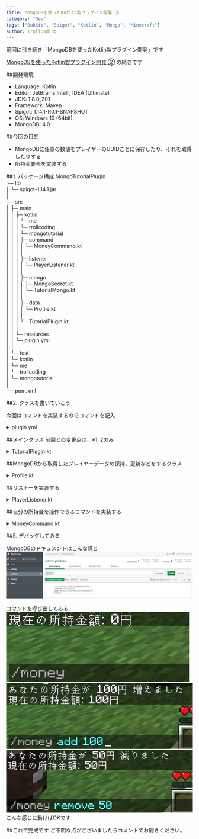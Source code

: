 ```yaml
---
title: MongoDBを使ったKotlin製プラグイン開発 ③
category: "Dev"
tags: ["Bukkit", "Spigot", "Kotlin", "Mongo", "Minecraft"]
author: TrollCoding
---
```


前回に引き続き「MongoDBを使ったKotlin製プラグイン開発」です

[MongoDBを使ったKotlin製プラグイン開発 ②](https://trollcoding.me/MongoBukkitTutorial-2/) の続きです

##開発環境
* Language: Kotlin
* Editor: JetBrains Intellij IDEA (Ultimate)
* JDK: 1.8.0_201
* Framework: Maven
* Spigot: 1.14.1-R0.1-SNAPSHOT
* OS: Windows 10 (64bit)
* MongoDB: 4.0

##今回の目的
* MongoDBに任意の数値をプレイヤーのUUIDごとに保存したり、それを取得したりする
* 所持金要素を実装する

##1. パッケージ構成
    MongoTutorialPlugin                                
    ├─ lib                                             
    │   └─ spigot-1.14.1.jar                          
    │   
    ├─ src                                             
    │   ├─ main                                        
    │   │   ├─ kotlin                                  
    │   │   │   └─ me                                 
    │   │   │       └─ trollcoding                     
    │   │   │           └─ mongotutorial               
    │   │   │               ├─ command                 
    │   │   │               │   └─ MoneyCommand.kt     
    │   │   │               │   
    │   │   │               ├─ listener                
    │   │   │               │   └─ PlayerListener.kt   
    │   │   │               │   
    │   │   │               ├─ mongo                  
    │   │   │               │   ├─ MongoSecret.kt      
    │   │   │               │   └─ TutorialMongo.kt    
    │   │   │               │   
    │   │   │               ├─ data                  
    │   │   │               │   └─ Profile.kt        
    │   │   │               │   
    │   │   │               └─ TutorialPlugin.kt      
    │   │   │               
    │   │   └─ resources                               
    │   │       └─ plugin.yml                          
    │   │       
    │   └─ test                                        
    │       └─ kotlin                                  
    │           └─ me                                  
    │               └─ trollcoding                     
    │                   └─ mongotutorial               
    │                       
    └─ pom.xml              

##2. クラスを書いていこう

今回はコマンドを実装するのでコマンドを記入

<details><summary>plugin.yml</summary><div>

```yaml
name: MongoTutorialPlugin
main: me.trollcoding.mongotutorial.TutorialPlugin
version: 1.0
commands:
  money:
```

</div></details>

##メインクラス
前回との変更点は、※1, 2のみ

<details><summary>TutorialPlugin.kt</summary><div>

```kotlin
package me.trollcoding.mongotutorial

import me.trollcoding.mongotutorial.command.MoneyCommand
import me.trollcoding.mongotutorial.listener.PlayerListener
import me.trollcoding.mongotutorial.mongo.MongoSecret
import me.trollcoding.mongotutorial.mongo.TutorialMongo
import org.bukkit.Bukkit
import org.bukkit.plugin.java.JavaPlugin

class TutorialPlugin : JavaPlugin() {

    companion object {
        //インスタンス宣言
        lateinit var instance: TutorialPlugin
    }

    //接続用オブジェクト
    lateinit var mongo: TutorialMongo

    override fun onEnable() {
        instance = this

        //接続
        mongo = TutorialMongo(
            MongoSecret.HOST,
            MongoSecret.PORT,
            MongoSecret.DATABASE_NAME,
            MongoSecret.USERNAME,
            MongoSecret.PASSWORD
        )
        
        //※1 コマンド登録
        this.getCommand("money")!!.setExecutor(MoneyCommand())
        
        //※2 リスナー登録
        Bukkit.getPluginManager().registerEvents(PlayerListener(this), this)
    }

    override fun onDisable() {
        //接続終了
        mongo.client.close()
    }
}
```

</div></details>

##MongoDBから取得したプレイヤーデータの保持、更新などをするクラス

<details><summary>Profile.kt</summary><div>

```kotlin
package me.trollcoding.mongotutorial.data

import com.mongodb.client.model.Filters
import com.mongodb.client.model.ReplaceOptions
import me.trollcoding.mongotutorial.TutorialPlugin
import org.bson.Document
import org.bukkit.Bukkit
import org.bukkit.entity.Player
import java.util.*

/**
 * @param uuid プレイヤーのUUID
 * @param username プレイヤーのユーザー名
 *
 */
class Profile(var username: String?, var uuid: UUID?) {

    //所持金
    var money: Int = 0

    //ロードが完了してるか
    var loaded: Boolean = false

    init {
        load()
    }

    companion object {
        //生成したProfileオブジェクトをUUID毎に保存する
        val profiles = HashMap<UUID, Profile>()

        /**
         * UUIDから取得
         */
        fun getByUuid(uuid: UUID): Profile {
            return if (profiles.containsKey(uuid)) {
                profiles[uuid]!!
            } else Profile(null, uuid)
        }
    }

    /**
     * UUIDからプレイヤーを返す
     */
    fun toPlayer() : Player {
        return Bukkit.getPlayer(uuid!!)!!
    }

    /**
     * ロード
     */
    fun load() {
        //プレイヤーデータ保存用ドキュメントからUUIDでマッチするドキュメントを取り出す
        val document = TutorialPlugin.instance.mongo.profiles.find(Filters.eq("uuid", uuid.toString())).first()

        if (document != null) {
            if (username == null) {
                username = document.getString("username")
            }

            money = document.getInteger("money")
        }

        loaded = true
    }

    /**
     * セーブ
     */
    fun save() {
        val document = Document()
        document["username"] = username
        document["uuid"] = uuid.toString()
        document["money"] = money

        //MongoDBのプレイヤーデータ保存用ドキュメントに格納
        TutorialPlugin.instance.mongo.profiles.replaceOne(Filters.eq("uuid", uuid.toString()), document, ReplaceOptions().upsert(true))
    }

    /**
     * 所持金の値を更新
     */
    private fun updateMoney(to: Int) {
        this.money = to
        save()
    }

    /**
     * 所持金を増やす
     */
    fun increaseMoney(amount: Int) {

        var calc = money + amount

        /* 上限オーバーだったら */
        if (amount >= Integer.MAX_VALUE) {
            calc = Integer.MAX_VALUE
        }

        updateMoney(calc)

        arrayOf(
            "あなたの所持金が ${amount}円 増えました",
            "現在の所持金額: ${money}円"
        ).forEach { msg -> toPlayer().sendMessage(msg) }

        save()
    }

    /**
     * 所持金を減らす
     */
    fun decreaseMoney(amount: Int) {

        var calc = money - amount

        /* マイナスだったら */
        if (calc < 0) {
            calc = 0
        }

        updateMoney(calc)

        arrayOf(
            "あなたの所持金が ${amount}円 減りました",
            "現在の所持金額: ${money}円"
        ).forEach { msg -> toPlayer().sendMessage(msg) }

        save()
    }

}
```

</div></details>

##リスナーを実装する

<details><summary>PlayerListener.kt</summary><div>

```kotlin
package me.trollcoding.mongotutorial.listener

import me.trollcoding.mongotutorial.TutorialPlugin
import me.trollcoding.mongotutorial.data.Profile
import org.bukkit.Bukkit
import org.bukkit.event.EventHandler
import org.bukkit.event.Listener
import org.bukkit.event.player.AsyncPlayerPreLoginEvent
import org.bukkit.event.player.PlayerQuitEvent
import org.bukkit.scheduler.BukkitRunnable

class PlayerListener(val instance: TutorialPlugin) : Listener {

    @EventHandler
    fun onAsyncPlayerPreLogin(event: AsyncPlayerPreLoginEvent) {

        event.apply {

            val player = Bukkit.getPlayer(event.uniqueId)

            if (player != null && player.isOnline) {
                val message = "既に同じプレイヤーがログイン済みです"
                event.apply {
                    loginResult = AsyncPlayerPreLoginEvent.Result.KICK_OTHER
                    kickMessage = message
                }
                instance.server.scheduler.runTask(instance, Runnable { player.kickPlayer(message) })
                return
            }

            var profile: Profile? = null

            try {
                profile = Profile(event.name, event.uniqueId)

                if (!profile.loaded) {
                    event.loginResult = AsyncPlayerPreLoginEvent.Result.KICK_OTHER
                    event.kickMessage = "プレイヤーデータの取得に失敗しました"
                    return
                }

                profile.username = event.name
                profile.save()

            } catch (e: Exception) {
                e.printStackTrace()
                instance.logger.severe("例外エラー: " + event.name + "のプレイヤーデータ取得に失敗")
            }


            if (profile == null || !profile.loaded) {
                event.kickMessage = "プレイヤーデータの取得に失敗しました"
                event.loginResult = AsyncPlayerPreLoginEvent.Result.KICK_OTHER
                return
            }

            //プレイヤーデータ格納
            Profile.profiles[profile.uuid!!] = profile
        }
    }

    @EventHandler
    fun onPlayerQuit(event: PlayerQuitEvent) {
        event.apply {
            player.apply {
                if (Profile.profiles[uniqueId] != null) {
                    val profile = Profile.profiles.remove(uniqueId)
                    if (profile!!.loaded) {
                        object : BukkitRunnable() {
                            override fun run() {
                                try {
                                    profile.save()
                                } catch (e: Exception) {
                                    instance.logger.severe("プレイヤーデータの保存に失敗: $name")
                                }

                            }
                        }.runTaskAsynchronously(instance)
                    }
                }
            }
        }
    }
}
```

</div></details>

##自分の所持金を操作できるコマンドを実装する

<details><summary>MoneyCommand.kt</summary><div>

```kotlin
package me.trollcoding.mongotutorial.command

import me.trollcoding.mongotutorial.data.Profile
import org.bukkit.command.Command
import org.bukkit.command.CommandExecutor
import org.bukkit.command.CommandSender
import org.bukkit.entity.Player

class MoneyCommand : CommandExecutor  {

    val commands = arrayOf(
        "/money", 
        "/money add <amount>",
        "/money remove <amount>"
    )

    override fun onCommand(sender: CommandSender, cmd: Command, 
                           label: String, args: Array<out String>): Boolean {
        sender.apply {

            if (sender !is Player) {
                sendMessage("プレイヤーが実行してください")
                return true
            }

            Profile.getByUuid(sender.uniqueId).apply {

                if (args.isEmpty()) {

                    sendMessage("現在の所持金額: ${money}円")

                } else if (args.size == 2) {

                    var amount = 0

                    args[0].apply {

                        if (equals("add", true) ||
                            equals("remove", true)) {
                            try {
                                amount = Integer.parseInt(args[1])
                            } catch (e: NumberFormatException) {
                                sendMessage("整数で入力してください")
                                return true
                            }
                        }

                        when {
                            equals("add", true) -> increaseMoney(amount)
                            equals("remove", true) -> decreaseMoney(amount)
                            else -> commands.forEach { command -> sendMessage(command) }
                        }
                    }
                }
            }
        }
        return true
    }
}
```

</div></details>

##5. デバッグしてみる

MongoDBのドキュメントはこんな感じ
![](Mongo.jpg)

コマンドを呼び出してみる
![](MoneyCommand.jpg)
![](MoneyAddCommand.jpg)
![](MoneyRemoveCommand.jpg)
こんな感じに動けばOKです

##これで完成です
ご不明な点がございましたらコメントでお聞きください。

